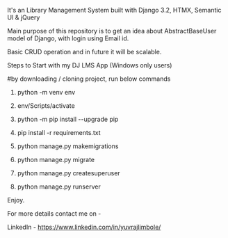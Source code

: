 It's an Library Management System built with Django 3.2, HTMX, Semantic UI & jQuery

Main purpose of this repository is to get an idea about AbstractBaseUser model of Django, with login using Email id.

Basic CRUD operation and in future it will be scalable.


Steps to Start with my DJ LMS App (Windows only users)

#by downloading / cloning project, run below commands 

1. python -m venv env

2. env/Scripts/activate

3. python -m pip install --upgrade pip

4. pip install -r requirements.txt

5. python manage.py makemigrations

6. python manage.py migrate

7. python manage.py createsuperuser

8. python manage.py runserver

Enjoy.

For more details contact me on -

LinkedIn - https://www.linkedin.com/in/yuvrajlimbole/